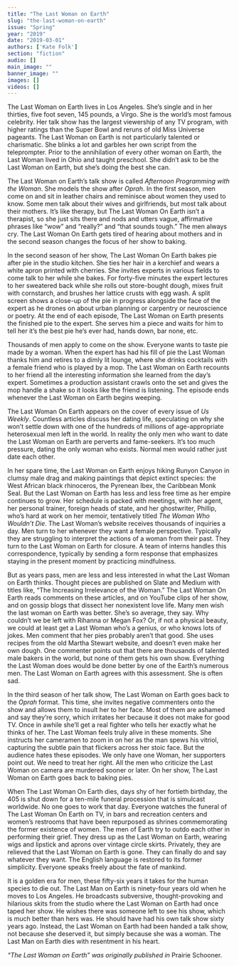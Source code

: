 ```yaml
---
title: "The Last Woman on Earth"
slug: "the-last-woman-on-earth"
issue: "Spring"
year: "2019"
date: "2019-03-01"
authors: ['Kate Folk']
section: "fiction"
audio: []
main_image: ""
banner_image: ""
images: []
videos: []
---
```

The Last Woman on Earth lives in Los Angeles. She’s single and in her thirties, five foot seven, 145 pounds, a Virgo. She is the world’s most famous celebrity. Her talk show has the largest viewership of any TV program, with higher ratings than the Super Bowl and reruns of old Miss Universe pageants. The Last Woman on Earth is not particularly talented or charismatic. She blinks a lot and garbles her own script from the teleprompter. Prior to the annihilation of every other woman on Earth, the Last Woman lived in Ohio and taught preschool. She didn’t ask to be the Last Woman on Earth, but she’s doing the best she can.

 The Last Woman on Earth’s talk show is called *Afternoon Programming with the Woman*. She models the show after *Oprah*. In the first season, men come on and sit in leather chairs and reminisce about women they used to know. Some men talk about their wives and girlfriends, but most talk about their mothers. It’s like therapy, but The Last Woman On Earth isn’t a therapist, so she just sits there and nods and utters vague, affirmative phrases like “wow” and “really?” and “that sounds tough.” The men always cry. The Last Woman On Earth gets tired of hearing about mothers and in the second season changes the focus of her show to baking. 

 In the second season of her show, The Last Woman On Earth bakes pie after pie in the studio kitchen. She ties her hair in a kerchief and wears a white apron printed with cherries. She invites experts in various fields to come talk to her while she bakes. For forty-five minutes the expert lectures to her sweatered back while she rolls out store-bought dough, mixes fruit with cornstarch, and brushes her lattice crusts with egg wash. A split screen shows a close-up of the pie in progress alongside the face of the expert as he drones on about urban planning or carpentry or neuroscience or poetry. At the end of each episode, The Last Woman on Earth presents the finished pie to the expert. She serves him a piece and waits for him to tell her it’s the best pie he’s ever had, hands down, bar none, etc.

 Thousands of men apply to come on the show. Everyone wants to taste pie made by a woman. When the expert has had his fill of pie the Last Woman thanks him and retires to a dimly lit lounge, where she drinks cocktails with a female friend who is played by a mop. The Last Woman on Earth recounts to her friend all the interesting information she learned from the day’s expert. Sometimes a production assistant crawls onto the set and gives the mop handle a shake so it looks like the friend is listening. The episode ends whenever the Last Woman on Earth begins weeping.

 The Last Woman On Earth appears on the cover of every issue of *Us Weekly*. Countless articles discuss her dating life, speculating on why she won’t settle down with one of the hundreds of millions of age-appropriate heterosexual men left in the world. In reality the only men who want to date the Last Woman on Earth are perverts and fame-seekers. It’s too much pressure, dating the only woman who exists. Normal men would rather just date each other.

 In her spare time, the Last Woman on Earth enjoys hiking Runyon Canyon in clumsy male drag and making paintings that depict extinct species: the West African black rhinoceros, the Pyrenean Ibex, the Caribbean Monk Seal. But the Last Woman on Earth has less and less free time as her empire continues to grow. Her schedule is packed with meetings, with her agent, her personal trainer, foreign heads of state, and her ghostwriter, Phillip, who’s hard at work on her memoir, tentatively titled *The Woman Who Wouldn’t Die*. The Last Woman’s website receives thousands of inquiries a day. Men turn to her whenever they want a female perspective. Typically they are struggling to interpret the actions of a woman from their past. They turn to the Last Woman on Earth for closure. A team of interns handles this correspondence, typically by sending a form response that emphasizes staying in the present moment by practicing mindfulness.

 But as years pass, men are less and less interested in what the Last Woman on Earth thinks. Thought pieces are published on Slate and Medium with titles like, “The Increasing Irrelevance of the Woman.” The Last Woman On Earth reads comments on these articles, and on YouTube clips of her show, and on gossip blogs that dissect her nonexistent love life. Many men wish the last woman on Earth was better. She’s so average, they say. Why couldn’t we be left with Rihanna or Megan Fox? Or, if not a physical beauty, we could at least get a Last Woman who’s a genius, or who knows lots of jokes. Men comment that her pies probably aren’t that good. She uses recipes from the old Martha Stewart website, and doesn’t even make her own dough. One commenter points out that there are thousands of talented male bakers in the world, but none of them gets his own show. Everything the Last Woman does would be done better by one of the Earth’s numerous men. The Last Woman on Earth agrees with this assessment. She is often sad. 

 In the third season of her talk show, The Last Woman on Earth goes back to the *Oprah* format. This time, she invites negative commenters onto the show and allows them to insult her to her face. Most of them are ashamed and say they’re sorry, which irritates her because it does not make for good TV. Once in awhile she’ll get a real fighter who tells her exactly what he thinks of her. The Last Woman feels truly alive in these moments. She instructs her cameramen to zoom in on her as the man spews his vitriol, capturing the subtle pain that flickers across her stoic face. But the audience hates these episodes. We only have one Woman, her supporters point out. We need to treat her right. All the men who criticize the Last Woman on camera are murdered sooner or later. On her show, The Last Woman on Earth goes back to baking pies. 

 When The Last Woman On Earth dies, days shy of her fortieth birthday, the 405 is shut down for a ten-mile funeral procession that is simulcast worldwide. No one goes to work that day. Everyone watches the funeral of The Last Woman On Earth on TV, in bars and recreation centers and women’s restrooms that have been repurposed as shrines commemorating the former existence of women. The men of Earth try to outdo each other in performing their grief. They dress up as the Last Woman on Earth, wearing wigs and lipstick and aprons over vintage circle skirts. Privately, they are relieved that the Last Woman on Earth is gone. They can finally do and say whatever they want. The English language is restored to its former simplicity. Everyone speaks freely about the fate of mankind.

 It is a golden era for men, these fifty-six years it takes for the human species to die out. The Last Man on Earth is ninety-four years old when he moves to Los Angeles. He broadcasts subversive, thought-provoking and hilarious skits from the studio where the Last Woman on Earth had once taped her show. He wishes there was someone left to see his show, which is much better than hers was. He should have had his own talk show sixty years ago. Instead, the Last Woman on Earth had been handed a talk show, not because she deserved it, but simply because she was a woman. The Last Man on Earth dies with resentment in his heart.

 *“The Last Woman on Earth” was originally published in* Prairie Schooner.


